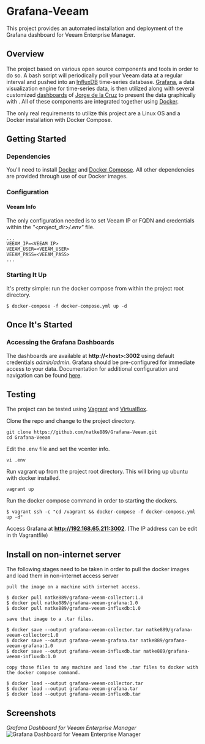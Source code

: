# Grafana-Veeam

This project provides an automated installation and deployment of the Grafana dashboard for Veeam Enterprise Manager.

## Overview
The project based on various open source components and tools in order to do so. A bash script will periodically poll your Veeam data at a regular interval and pushed into an [InfluxDB](https://www.influxdata.com/) time-series database. [Grafana](https://grafana.com/), a data visualization engine for time-series data, is then utilized along with several customized [dashboards](https://github.com/jorgedlcruz/veeam-enterprise_manager-grafana) of [Jorge de la Cruz](https://github.com/jorgedlcruz) to present the data graphically with . All of these components are integrated together using [Docker](https://www.docker.com/).

The only real requirements to utilize this project are a Linux OS and a Docker installation with Docker Compose.

## Getting Started
### Dependencies
You'll need to install [Docker](https://docs.docker.com/install/) and [Docker Compose](https://docs.docker.com/compose/install/). All other dependencies are provided through use of our Docker images.
### Configuration
#### Veeam Info
The only configuration needed is to set Veeam IP or FQDN and credentials within the *"<project_dir\>/.env"* file. 
~~~~
...
VEEAM_IP=<VEEAM_IP>
VEEAM_USER=<VEEAM_USER>
VEEAM_PASS=<VEEAM_PASS>
...
~~~~

### Starting It Up
It's pretty simple: run the docker compose from within the project root directory.

~~~~
$ docker-compose -f docker-compose.yml up -d
~~~~

## Once It's Started
### Accessing the Grafana Dashboards
The dashboards are available at **http://<host\>:3002** using default credentials _admin/admin_. Grafana should be pre-configured for immediate access to your data. Documentation for additional configuration and navigation can be found [here](http://docs.grafana.org/guides/getting_started/).

## Testing
The project can be tested using [Vagrant](https://www.vagrantup.com/docs/installation) and [VirtualBox](https://www.virtualbox.org/wiki/Downloads). 

Clone the repo and change to the project directory.
~~~~
git clone https://github.com/natke889/Grafana-Veeam.git
cd Grafana-Veeam
~~~~

Edit the .env file and set the vcenter info.
~~~~
vi .env
~~~~

Run vagrant up from the project root directory. This will bring up ubuntu with docker installed. 
~~~~
vagrant up
~~~~

Run the docker compose command in order to starting the dockers.
~~~~
$ vagrant ssh -c "cd /vagrant && docker-compose -f docker-compose.yml up -d"
~~~~

Access Grafana at **http://192.168.65.211:3002**. (The IP address can be edit in th Vagrantfile)

## Install on non-internet server
The following stages need to be taken in order to pull the docker images and load them in non-internet access server
~~~~
pull the image on a machine with internet access.

$ docker pull natke889/grafana-veeam-collector:1.0
$ docker pull natke889/grafana-veeam-grafana:1.0
$ docker pull natke889/grafana-veeam-influxdb:1.0

save that image to a .tar files.

$ docker save --output grafana-veeam-collector.tar natke889/grafana-veeam-collector:1.0
$ docker save --output grafana-veeam-grafana.tar natke889/grafana-veeam-grafana:1.0
$ docker save --output grafana-veeam-influxdb.tar natke889/grafana-veeam-influxdb:1.0

copy those files to any machine and load the .tar files to docker with the docker compose command.

$ docker load --output grafana-veeam-collector.tar
$ docker load --output grafana-veeam-grafana.tar
$ docker load --output grafana-veeam-influxdb.tar
~~~~

## Screenshots
*Grafana Dashboard for Veeam Enterprise Manager*
![Grafana Dashboard for Veeam Enterprise Manager](https://i.postimg.cc/8z2bkgsV/5.png)

